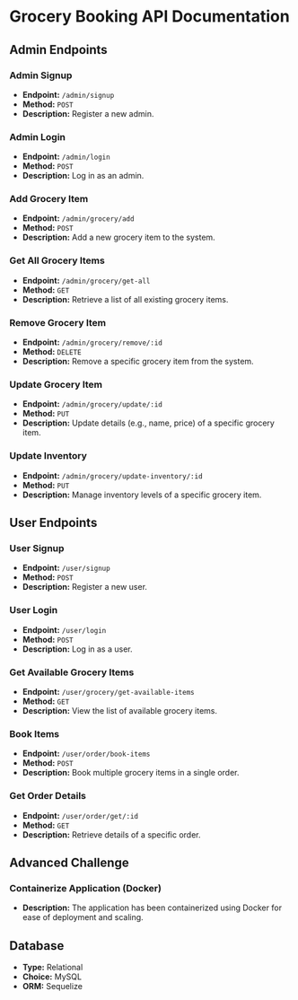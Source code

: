 # Grocery Booking API Documentation

## Admin Endpoints

### Admin Signup
- **Endpoint:** `/admin/signup`
- **Method:** `POST`
- **Description:** Register a new admin.

### Admin Login
- **Endpoint:** `/admin/login`
- **Method:** `POST`
- **Description:** Log in as an admin.

### Add Grocery Item
- **Endpoint:** `/admin/grocery/add`
- **Method:** `POST`
- **Description:** Add a new grocery item to the system.

### Get All Grocery Items
- **Endpoint:** `/admin/grocery/get-all`
- **Method:** `GET`
- **Description:** Retrieve a list of all existing grocery items.

### Remove Grocery Item
- **Endpoint:** `/admin/grocery/remove/:id`
- **Method:** `DELETE`
- **Description:** Remove a specific grocery item from the system.

### Update Grocery Item
- **Endpoint:** `/admin/grocery/update/:id`
- **Method:** `PUT`
- **Description:** Update details (e.g., name, price) of a specific grocery item.

### Update Inventory
- **Endpoint:** `/admin/grocery/update-inventory/:id`
- **Method:** `PUT`
- **Description:** Manage inventory levels of a specific grocery item.

## User Endpoints

### User Signup
- **Endpoint:** `/user/signup`
- **Method:** `POST`
- **Description:** Register a new user.

### User Login
- **Endpoint:** `/user/login`
- **Method:** `POST`
- **Description:** Log in as a user.

### Get Available Grocery Items
- **Endpoint:** `/user/grocery/get-available-items`
- **Method:** `GET`
- **Description:** View the list of available grocery items.

### Book Items
- **Endpoint:** `/user/order/book-items`
- **Method:** `POST`
- **Description:** Book multiple grocery items in a single order.

### Get Order Details
- **Endpoint:** `/user/order/get/:id`
- **Method:** `GET`
- **Description:** Retrieve details of a specific order.

## Advanced Challenge

### Containerize Application (Docker)
- **Description:** The application has been containerized using Docker for ease of deployment and scaling.

## Database
- **Type:** Relational
- **Choice:** MySQL
- **ORM:** Sequelize
